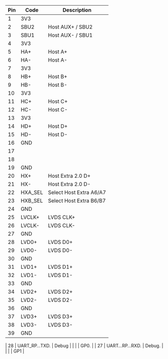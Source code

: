 
| Pin | Code       | Description                              | 
|-----|------------|------------------------------------------|
|  1  | 3V3        |                                          |
|  2  | SBU2       | Host AUX+ / SBU2                     |
|  3  | SBU1       | Host AUX- / SBU1                     |
|  4  | 3V3        |                                          |
|  5  | HA+        | Host A+                     |
|  6  | HA-        | Host A-                     |
|  7  | 3V3        |                                          |
|  8  | HB+        | Host B+                     |
|  9  | HB-        | Host B-                     |
| 10  | 3V3        |                                          |
| 11  | HC+        | Host C+                     |
| 12  | HC-        | Host C-                     |
| 13  | 3V3        |                                          |
| 14  | HD+        | Host D+                     |
| 15  | HD-        | Host D-                     |
| 16  | GND        |                                          |
| 17  |       |                      |
| 18  |       |                      |
| 19  | GND        |                     |
| 20  | HX+        | Host Extra 2.0 D+                     |
| 21  | HX-        | Host Extra 2.0 D-                     |
| 22  | HXA_SEL    | Select Host Extra A6/A7               | 
| 23  | HXB_SEL    | Select Host Extra B6/B7               |
| 24  | GND        |                                          |
| 25  | LVCLK+     | LVDS CLK+                      |
| 26  | LVCLK-     | LVDS CLK-                      |
| 27  | GND        |                     |
| 28  | LVD0+      | LVDS D0+                      |
| 29  | LVD0-      | LVDS D0-                      |
| 30  | GND        |                     |
| 31  | LVD1+      | LVDS D1+                      |
| 32  | LVD1-      | LVDS D1-                      |
| 33  | GND        |                     |
| 34  | LVD2+      | LVDS D2+                      |
| 35  | LVD2-      | LVDS D2-                      |
| 36  | GND        |                     |
| 37  | LVD3+      | LVDS D3+                      |
| 38  | LVD3-      | LVDS D3-                      |
| 39  | GND        |                     |

     
| 28  | UART_RP…TXD. | Debug  |                                    |         |      | GP0.   |
| 27  | UART…RP…RXD. | Debug. |                                    |         |      | GP1    |